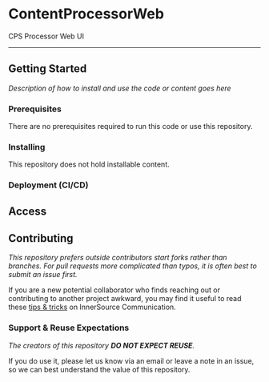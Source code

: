 # ContentProcessorWeb

CPS Processor Web UI

-----------------------------------------------------------------
## Getting Started


<!---- [TODO]  CONTENT GOES BELOW ------->
*Description of how to install and use the code or content goes here*
<!------====-- CONTENT GOES ABOVE ------->


<!-----------------------[ Prerequisites  ]-----------------<optional> section below--------------------->
### Prerequisites
There are no prerequisites required to run this code or use this repository.
<!------====-- CONTENT GOES ABOVE ------->


<!-----------------------[  Installing  ]-------------------<optional> section below------------------>
### Installing

<!---- [TODO]  CONTENT GOES BELOW ------->
This repository does not hold installable content.
### Deployment (CI/CD)
## Access
## Contributing
<!---- [TODO]  CONTENT GOES BELOW ------->
_This repository prefers outside contributors start forks rather than branches. For pull requests more complicated 
than typos, it is often best to submit an issue first._

If you are a new potential collaborator who finds reaching out or contributing to another project awkward, you may find 
it useful to read these [tips & tricks](https://aka.ms/StartRight/README-Template/innerSource/2021_02_TipsAndTricksForCollaboration) 
on InnerSource Communication.
 
### Support & Reuse Expectations

_The creators of this repository **DO NOT EXPECT REUSE**._

If you do use it, please let us know via an email or 
leave a note in an issue, so we can best understand the value of this repository.
